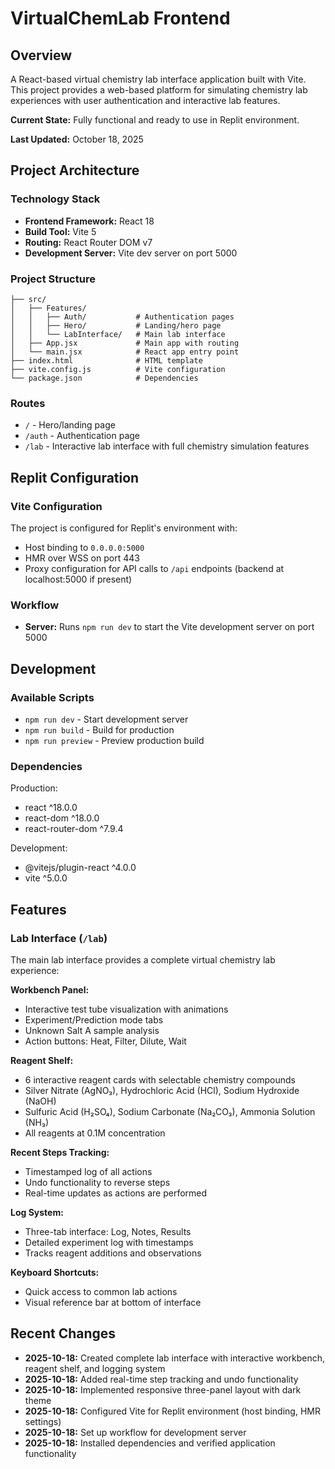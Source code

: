 # VirtualChemLab Frontend

## Overview
A React-based virtual chemistry lab interface application built with Vite. This project provides a web-based platform for simulating chemistry lab experiences with user authentication and interactive lab features.

**Current State:** Fully functional and ready to use in Replit environment.

**Last Updated:** October 18, 2025

## Project Architecture

### Technology Stack
- **Frontend Framework:** React 18
- **Build Tool:** Vite 5
- **Routing:** React Router DOM v7
- **Development Server:** Vite dev server on port 5000

### Project Structure
```
├── src/
│   ├── Features/
│   │   ├── Auth/           # Authentication pages
│   │   ├── Hero/           # Landing/hero page
│   │   └── LabInterface/   # Main lab interface
│   ├── App.jsx             # Main app with routing
│   └── main.jsx            # React app entry point
├── index.html              # HTML template
├── vite.config.js          # Vite configuration
└── package.json            # Dependencies
```

### Routes
- `/` - Hero/landing page
- `/auth` - Authentication page
- `/lab` - Interactive lab interface with full chemistry simulation features

## Replit Configuration

### Vite Configuration
The project is configured for Replit's environment with:
- Host binding to `0.0.0.0:5000`
- HMR over WSS on port 443
- Proxy configuration for API calls to `/api` endpoints (backend at localhost:5000 if present)

### Workflow
- **Server:** Runs `npm run dev` to start the Vite development server on port 5000

## Development

### Available Scripts
- `npm run dev` - Start development server
- `npm run build` - Build for production
- `npm run preview` - Preview production build

### Dependencies
Production:
- react ^18.0.0
- react-dom ^18.0.0
- react-router-dom ^7.9.4

Development:
- @vitejs/plugin-react ^4.0.0
- vite ^5.0.0

## Features

### Lab Interface (`/lab`)
The main lab interface provides a complete virtual chemistry lab experience:

**Workbench Panel:**
- Interactive test tube visualization with animations
- Experiment/Prediction mode tabs
- Unknown Salt A sample analysis
- Action buttons: Heat, Filter, Dilute, Wait

**Reagent Shelf:**
- 6 interactive reagent cards with selectable chemistry compounds
- Silver Nitrate (AgNO₃), Hydrochloric Acid (HCl), Sodium Hydroxide (NaOH)
- Sulfuric Acid (H₂SO₄), Sodium Carbonate (Na₂CO₃), Ammonia Solution (NH₃)
- All reagents at 0.1M concentration

**Recent Steps Tracking:**
- Timestamped log of all actions
- Undo functionality to reverse steps
- Real-time updates as actions are performed

**Log System:**
- Three-tab interface: Log, Notes, Results
- Detailed experiment log with timestamps
- Tracks reagent additions and observations

**Keyboard Shortcuts:**
- Quick access to common lab actions
- Visual reference bar at bottom of interface

## Recent Changes
- **2025-10-18:** Created complete lab interface with interactive workbench, reagent shelf, and logging system
- **2025-10-18:** Added real-time step tracking and undo functionality
- **2025-10-18:** Implemented responsive three-panel layout with dark theme
- **2025-10-18:** Configured Vite for Replit environment (host binding, HMR settings)
- **2025-10-18:** Set up workflow for development server
- **2025-10-18:** Installed dependencies and verified application functionality
